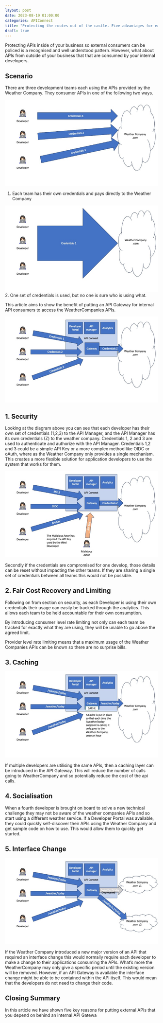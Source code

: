 ```yaml
---
layout: post
date: 2023-08-19 01:00:00
categories: APIConnect
title: "Protecting the routes out of the castle. Five advantages for exposing external APIs and services as internal APIs to your own developers. "
draft: true
---
```


Protecting APIs inside of your business so external consumers can be policed is a recognised and well understood pattern. However, what about APIs from outside of your business that that are consumed by your internal developers.

<!--more-->

## Scenario

There are three development teams each using the APIs provided by the Weather Company. They consumer APIs in one of the following two ways.

![](/images/externalapi/ExternalAPIs-diagrams/Slide1.jpeg)
1.	Each team has their own credentials and pays directly to the Weather Company

![](/images/externalapi/ExternalAPIs-diagrams/Slide2.jpeg)
2.	One set of credentials is used, but no one is sure who is using what.

This article aims to show the benefit of putting an API Gateway for internal API consumers to access the WeatherCompanies APIs.

![](/images/externalapi/ExternalAPIs-diagrams/Slide3.jpeg)

## 1. Security

Looking at the diagram above you can see that each developer has their own set of credentials (1,2,3) to the API Manager, and the API Manager has its own credentials (Z) to the weather company. Credentials 1, 2 and 3 are used to authenticate and authorize with the API Manager. Credentials 1,2 and 3 could be a simple API Key or a more complex method like OIDC or oAuth, where as the Weather Company only provides a single mechanism. This creates a more flexible solution for application developers to use the system that works for them.  

![](/images/externalapi/ExternalAPIs-diagrams/Slide4.jpeg)

Secondly if the credentials are compromised for one develop, those details can be reset without impacting the other teams. If they are sharing a single set of credentials between all teams this would not be possible.

## 2. Fair Cost Recovery and Limiting

Following on from section on security,  as each Developer is using their own credentials their usage can easily be tracked through the analytics. This allows each team to be held accountable for their own consumption.

By introducing consumer level rate limiting not only can each team be tracked for exactly what they are using, they will be unable to go above the agreed limit.

Provider level rate limiting means that a maximum usage of the Weather Companies APIs can be known so there are no surprise bills.

## 3. Caching

![](/images/externalapi/ExternalAPIs-diagrams/Slide5.jpeg)

If multiple developers are utilising the same APIs, then a caching layer can be introduced in the API Gateway. This will reduce the number of calls going to WeatherCompany and so potentially reduce the cost of the api calls.

## 4. Socialisation

When a fourth developer is brought on board to solve a new technical challenge they may not be aware of the weather companies APIs and so start using a different weather service. If a Developer Portal was available, they could quickly self-discover their APIs using the Weather Company and get sample code on how to use. This would allow them to quickly get started.

## 5. Interface Change

![](/images/externalapi/ExternalAPIs-diagrams/Slide6.jpeg)

If the Weather Company introduced a new major version of an API that required an interface change this would normally require each developer to make a change to their applications consuming the APIs. What’s more the WeatherCompany may only give a specific period until the existing version will be removed.   However, if an API Gateway is available the interface change might be able to be contained within the API itself. This would mean that the developers do not need to change their code.

## Closing Summary

In this article we have shown five key reasons for putting external APIs that you depend on behind an internal API Gatewa

